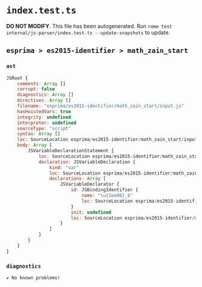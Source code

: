# `index.test.ts`

**DO NOT MODIFY**. This file has been autogenerated. Run `rome test internal/js-parser/index.test.ts --update-snapshots` to update.

## `esprima > es2015-identifier > math_zain_start`

### `ast`

```javascript
JSRoot {
	comments: Array []
	corrupt: false
	diagnostics: Array []
	directives: Array []
	filename: "esprima/es2015-identifier/math_zain_start/input.js"
	hasHoistedVars: true
	integrity: undefined
	interpreter: undefined
	sourceType: "script"
	syntax: Array []
	loc: SourceLocation esprima/es2015-identifier/math_zain_start/input.js 1:0-2:0
	body: Array [
		JSVariableDeclarationStatement {
			loc: SourceLocation esprima/es2015-identifier/math_zain_start/input.js 1:0-1:8
			declaration: JSVariableDeclaration {
				kind: "var"
				loc: SourceLocation esprima/es2015-identifier/math_zain_start/input.js 1:0-1:8
				declarations: Array [
					JSVariableDeclarator {
						id: JSBindingIdentifier {
							name: "\u{1ee06}_$"
							loc: SourceLocation esprima/es2015-identifier/math_zain_start/input.js 1:4-1:8 (𞸆_$)
						}
						init: undefined
						loc: SourceLocation esprima/es2015-identifier/math_zain_start/input.js 1:4-1:8
					}
				]
			}
		}
	]
}
```

### `diagnostics`

```
✔ No known problems!

```
